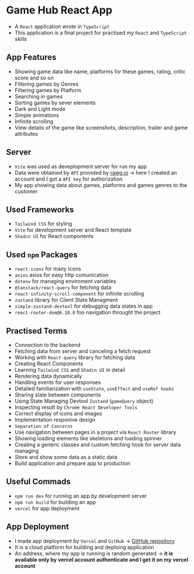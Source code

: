 # Game Hub React App

- A `React` application wrote in `TypeScript`
- This application is a final project for practised my `React` and `TypeScript` skills

## App Features

- Showing game data like name, platforms for these games, rating, critic score and so on
- Filtering games by Genres
- Filtering games by Platform
- Searching in games
- Sorting games by sever elements
- Dark and Light mode
- Simple animations
- Infinite scrolling
- View details of the game like screenshots, description, trailer and game attributes

## Server

- `Vite` was used as deveplopment server for run my app
- Data were obtained by `API` provided by [rawg.io](https://rawg.io) -> here I created an account and I got a `API key` for authorization
- My app showing data about games, platforms and games genres to the customer

## Used Frameworks

- `Tailwind CSS` for styling
- `Vite` for development server and React template
- `Shadcn UI` for React components

## Used `npm` Packages

- `react-icons` for many icons
- `axios` axios for easy http comunication
- `dotenv` for managing enviroment variables
- `@tanstack/react-query` for fetching data
- `react-infinity-scroll-component` for infinite scrolling
- `zustand` library for Client State Managment
- `simple-zustand-devtool` for debugging data states in app
- `react-router-dom@6.10.0` foo navigation throught the project

## Practised Terms

- Connection to the backend
- Fetching data from server and canceling a fetch request
- Working with `React-query` library for fetching data
- Creating React Components
- Learning `Tailwind CSS` and `Shadcn UI` in detail
- Rendering data dynamically
- Handling events for user responses
- Detailed familiarization with `useState`, `useEffect` and `useRef hooks`
- Sharing state between components
- Using State Managing Devtool `Zustand` (`gameQuery` object)
- Inspecting result by `Chrome React Developer Tools`
- Correct display of icons and images
- Implementation responive design
- `Separation of Concerns`
- Use navigation between pages in a project via `React Router` library
- Showing loading elements like skeletons and loading spinner
- Creating a generic classes and custom fetching hook for server data managing
- Store and show some data as a static data
- Build application and prepare app to production

## Useful Commads

- `npm run dev` for running an app by development server
- `npm run build` for building an app
- `vercel` for app deployment

## App Deployment

- I made app deployment by `Vercel` and `GitHub` -> [GitHub repository](https://github.com/BercikOndrej/React-game-hub)
- It is a cloud platform for building and deploing application
- An address, where my app is running is random generated -> **it is available only by vercel account authenticate and I get it on my vercel account**
